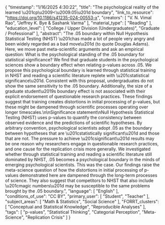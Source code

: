 {
    "timestamp": "1/16/2025 4:30:22",
    "title": "The psychological reality of the learned \u201cp\u2009<\u2009.05\u201d boundary",
    "link_to_resource": "https://doi.org/10.1186/s41235-024-00553-x",
    "creators": [
        "V. N. Vimal Rao",
        "Jeffrey K. Bye & Sashank Varma"
    ],
    "material_type": [
        "Reading"
    ],
    "education_level": [
        "College / Upper Division (Undergraduates)",
        "Graduate / Professional"
    ],
    "abstract": "The .05 boundary within Null Hypothesis Statistical Testing (NHST) \u201chas made a lot of people very angry and been widely regarded as a bad move\u201d (to quote Douglas Adams). Here, we move past meta-scientific arguments and ask an empirical question: What is the psychological standing of the .05 boundary for statistical significance? We find that graduate students in the psychological sciences show a boundary effect when relating p-values across .05. We propose this psychological boundary is learned through statistical training in NHST and reading a scientific literature replete with \u201cstatistical significance\u201d. Consistent with this proposal, undergraduates do not show the same sensitivity to the .05 boundary. Additionally, the size of a graduate student\u2019s boundary effect is not associated with their explicit endorsement of questionable research practices. These findings suggest that training creates distortions in initial processing of p-values, but these might be dampened through scientific processes operating over longer timescales.\n\nSignificance statement\nNull Hypothesis Statistical Testing (NHST) uses p-values to quantify the consistency between observed evidence and the predictions of scientific hypotheses. By arbitrary convention, psychological scientists adopt .05 as the boundary between hypotheses that are \u201cstatistically significant\u201d and those that are not. The pressure to achieve \u201csignificant\u201d results may be one reason why researchers engage in questionable research practices, and one cause for the replication crisis more generally. We investigated whether through statistical training and reading a scientific literature still dominated by NHST, .05 becomes a psychological boundary in the minds of emerging psychological scientists. This was the case. Our findings raise the meta-science question of how the distortions in initial processing of p-values demonstrated here are dampened through the long-term processes of science. They also suggest that competitors to NHST that also include \u201cmagic numbers\u201d may be susceptible to the same problems brought by the .05 boundary.",
    "language": [
        "English"
    ],
    "conditions_of_use": "CC BY",
    "primary_user": [
        "Student",
        "Teacher"
    ],
    "subject_areas": [
        "Math & Statistics",
        "Social Science"
    ],
    "FORRT_clusters": [
        "Conceptual and Statistical Knowledge",
        "Reproducible Analyses"
    ],
    "tags": [
        "p-values",
        "Statistical Thinking",
        "Categorial Perception",
        "Meta-Science",
        "Replication Crisis"
    ]
}